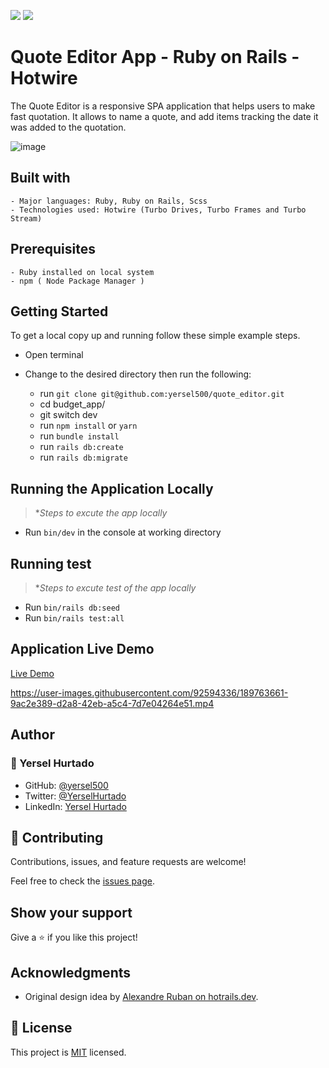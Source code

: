![](https://img.shields.io/badge/Microverse-blueviolet) ![](https://img.shields.io/badge/YERSEL-HURTADO-success)

# Quote Editor App - Ruby on Rails - Hotwire

The Quote Editor is a responsive SPA application that helps users to make fast quotation. It allows to name a quote, and add items tracking the date it was added to the quotation.

![image](https://img001.prntscr.com/file/img001/bzucHQ5_RdCVAM5WhCXNMA.png)

## Built with

    - Major languages: Ruby, Ruby on Rails, Scss
    - Technologies used: Hotwire (Turbo Drives, Turbo Frames and Turbo Stream)

## Prerequisites

    - Ruby installed on local system
    - npm ( Node Package Manager )

## Getting Started

To get a local copy up and running follow these simple example steps.

- Open terminal
- Change to the desired directory then run the following:

  - run `git clone git@github.com:yersel500/quote_editor.git`
  - cd budget_app/
  - git switch dev
  - run `npm install` or `yarn`
  - run `bundle install`
  - run `rails db:create`
  - run `rails db:migrate`

## Running the Application Locally

> \*_Steps to excute the app locally_

- Run `bin/dev` in the console at working directory

## Running test

> \*_Steps to excute test of the app locally_

- Run `bin/rails db:seed`
- Run `bin/rails test:all`

## Application Live Demo

[Live Demo](https://morning-star-3738.fly.dev/)


https://user-images.githubusercontent.com/92594336/189763661-9ac2e389-d2a8-42eb-a5c4-7d7e04264e51.mp4


## Author

### 👤 Yersel Hurtado

- GitHub: [@yersel500](https://github.com/yersel500/)
- Twitter: [@YerselHurtado](https://twitter.com/YerselHurtado)
- LinkedIn: [Yersel Hurtado](https://www.linkedin.com/in/yersel-hurtado/)

## 🤝 Contributing

Contributions, issues, and feature requests are welcome!

Feel free to check the [issues page](https://github.com/yersel500/budget_app/issues).

## Show your support

Give a ⭐️ if you like this project!

## Acknowledgments

- Original design idea by [Alexandre Ruban on hotrails.dev](https://www.hotrails.dev/).

## 📝 License

This project is [MIT](./MIT.md) licensed.
